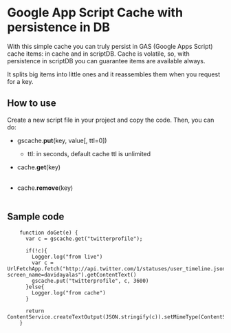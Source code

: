 Google App Script Cache with persistence in DB
===============================================

With this simple cache you can truly persist in GAS (Google Apps Script) cache items: in cache and in scriptDB. Cache is volatile, so, with persistence in scriptDB you can guarantee items are available always.

It splits big items into little ones and it reassembles them when you request for a key.

How to use
-----------

Create a new script file in your project and copy the code. Then, you can do:
		
* gscache.**put**(key, value[, ttl=0])<br />  

	- ttl: in seconds, default cache ttl is unlimited<br />  

* cache.**get**(key)<br /><br />  

* cache.**remove**(key)<br /><br />  


Sample code
------------

		function doGet(e) {
		  var c = gscache.get("twitterprofile");

		  if(!c){
		    Logger.log("from live")
            var c = UrlFetchApp.fetch("http://api.twitter.com/1/statuses/user_timeline.json?screen_name=davidayalas").getContentText()
		    gscache.put("twitterprofile", c, 3600)
		  }else{
		    Logger.log("from cache")
		  }
		  
		  return ContentService.createTextOutput(JSON.stringify(c)).setMimeType(ContentService.MimeType.JSON);;
		}
